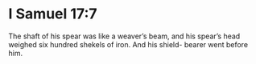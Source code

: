 # I Samuel 17:7

The shaft of his spear was like a weaver’s beam, and his spear’s head weighed six hundred shekels of iron. And his shield- bearer went before him.
